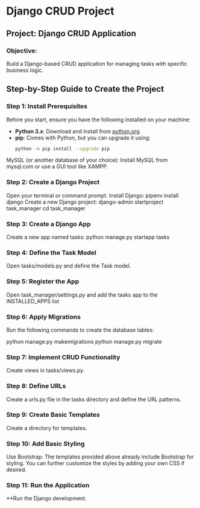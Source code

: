# Django CRUD Project

## Project: Django CRUD Application

### Objective: 
Build a Django-based CRUD application for managing tasks with specific business logic.

## Step-by-Step Guide to Create the Project

### Step 1: Install Prerequisites

Before you start, ensure you have the following installed on your machine:

- **Python 3.x**: Download and install from [python.org](https://www.python.org/downloads/).
- **pip**: Comes with Python, but you can upgrade it using:
  ```bash
  python -m pip install --upgrade pip
MySQL (or another database of your choice): Install MySQL from mysql.com or use a GUI tool like XAMPP.

### Step 2: Create a Django Project
Open your terminal or command prompt.
Install Django:   pipenv install django
Create a new Django project:   django-admin startproject task_manager
cd task_manager

### Step 3: Create a Django App
Create a new app named tasks:   python manage.py startapp tasks

### Step 4: Define the Task Model
Open tasks/models.py and define the Task model.

### Step 5: Register the App
Open task_manager/settings.py and add the tasks app to the INSTALLED_APPS list

### Step 6: Apply Migrations
Run the following commands to create the database tables:

python manage.py makemigrations
python manage.py migrate

### Step 7: Implement CRUD Functionality
Create views in tasks/views.py.

### Step 8: Define URLs
Create a urls.py file in the tasks directory and define the URL patterns.

### Step 9: Create Basic Templates
Create a directory for templates.

### Step 10: Add Basic Styling
Use Bootstrap: The templates provided above already include Bootstrap for styling. You can further customize the styles by adding your own CSS if desired.

### Step 11: Run the Application
**Run the Django development.
